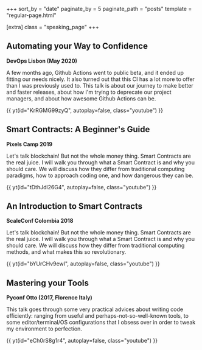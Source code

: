 +++
sort_by = "date"
paginate_by = 5
paginate_path = "posts"
template = "regular-page.html"

[extra]
class = "speaking_page"
+++

## Automating your Way to Confidence

**DevOps Lisbon (May 2020)**

A few months ago, Github Actions went to public beta, and it ended up fitting
our needs nicely. It also turned out that this CI has a lot more to offer than
I was previously used to. This talk is about our journey to make better and
faster releases, about how I'm trying to deprecate our project managers, and
about how awesome Github Actions can be.

{{ yt(id="KrRGMG99zyQ", autoplay=false, class="youtube") }}

## Smart Contracts: A Beginner's Guide

**Pixels Camp 2019**

Let's talk blockchain! But not the whole money thing. Smart Contracts are the
real juice. I will walk you through what a Smart Contract is and why you should
care. We will discuss how they differ from traditional computing paradigms, how
to approach coding one, and how dangerous they can be.

{{ yt(id="tDthJdl26G4", autoplay=false, class="youtube") }}

## An Introduction to Smart Contracts

**ScaleConf Colombia 2018**

Let's talk blockchain! But not the whole money thing. Smart Contracts are the
real juice. I will walk you through what a Smart Contract is and why you should
care. We will discuss how they differ from traditional computing methods, and
what makes this so revolutionary.

{{ yt(id="bYUrCHv9ewI", autoplay=false, class="youtube") }}

## Mastering your Tools

**Pyconf Otto (2017, Florence Italy)**

This talk goes through some very practical advices about writing code
efficiently: ranging from useful and perhaps-not-so-well-known tools, to some
editor/terminal/OS configurations that I obsess over in order to tweak my
environment to perfection.

{{ yt(id="eCh0rS8g1r4", autoplay=false, class="youtube") }}
